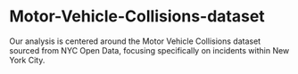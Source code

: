 # Motor-Vehicle-Collisions-dataset
Our analysis is centered around the Motor Vehicle Collisions dataset sourced from NYC Open Data, focusing specifically on incidents within New York City.
